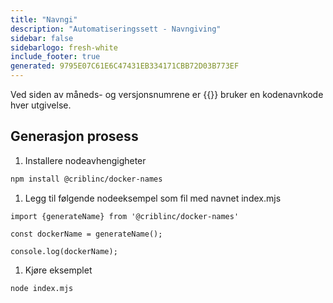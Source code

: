 ```yaml
---
title: "Navngi"
description: "Automatiseringssett - Navngiving"
sidebar: false
sidebarlogo: fresh-white
include_footer: true
generated: 9795E07C61E6C47431EB334171CBB72D03B773EF
---
```


Ved siden av måneds- og versjonsnumrene er {{<product-name>}} bruker en kodenavnkode hver utgivelse.

## Generasjon prosess

1. Installere nodeavhengigheter

```bash
npm install @criblinc/docker-names
```

1. Legg til følgende nodeeksempel som fil med navnet index.mjs

```nodejs
import {generateName} from '@criblinc/docker-names'

const dockerName = generateName();

console.log(dockerName);
```

1. Kjøre eksemplet

```bash
node index.mjs
```
